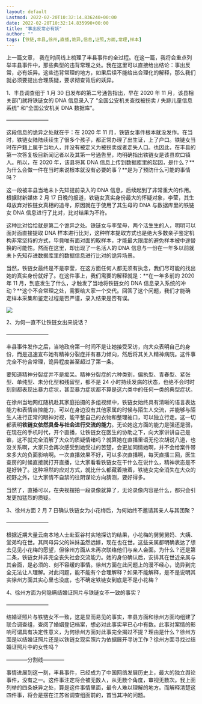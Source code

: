 ```yaml
---
layout: default
Lastmod: 2022-02-20T10:32:14.836240+00:00
date: 2022-02-20T10:32:14.835990+00:00
title: "事出反常必有妖"
author: ""
tags: [铁链,丰县,徐州,直播,诡异,信息,证照,方面,常理,样本]
---
```


上一篇文章， 我在时间线上梳理了丰县事件的全过程。在这一篇，我将会重点列举丰县事件中，那些典型的违背常理之处。我在这里可以直接给出结论：事出反常，必有妖异。这些违背常理的地方，如果后续不能给出合理化的解释，那么我们就必须要提出合理质疑，要求彻查背后的妖异。  

1、丰县调查组于 1 月 30 日发布的第二号通告指出，早在 2020 年 11 月，该县相关部门就将铁链女的 DNA 信息录入了 “全国公安机关查找被拐卖 / 失踪儿童信息系统” 和“全国公安机关 DNA 数据库”。

————————  

这段信息的诡异之处就在于：在 2020 年 11 月，铁链女事件根本就没发作。在当时，铁链女陆陆续续生了很多个孩子，都正常办理了出生证，上了户口。铁链女当时在户籍上属于当地人，并没有被定义为被拐卖或者走失人口。也因此，在丰县的第一次答复极目新闻记者以及其第一号通告里，均明确指出铁链女是该县欢口镇人。所以，在 2020 年，该县将其 DNA 信息上传到数据库里的起因，是什么？**为什么会做一件在当时来说根本就没有必要的事？**是为了预防什么可能的事情吗？

这一段被丰县当地未卜先知提前录入的 DNA 信息，后续起到了非常重大的作用。根据财新媒体 2 月 17 日晚的报道，铁链女真实身份最大的怀疑对象，李莹，其生母放弃对铁链女真相的追寻，原因就在于使用了其生母的 DNA 与数据库里的铁链女 DNA 信息进行了比对，比对结果为不符。

这种比对恰恰就是第二个诡异之处。铁链女与李莹母，两个活生生的人，明明可以面对面直接提取 DNA 样本进行比对，这种样本提取方式也是绝大多数亲子鉴定机构非常坚持的方式，毕竟唯有面对面的取样本，才能最大限度的避免样本被中途替换的可能性。然而在这里，却出现了一名活人的 DNA 信息与一份在一年多以前就未卜先知存进数据库里的数据信息进行比对的诡异场景。

当然，铁链女最终是不是李莹，在这方面任何人都无须有执念，我们尽可能的找出她的真实身份就好了。在这件事上，我们需要的解释就是：**在一年多前的 2020 年 11 月，到底发生了什么，才触发了当地将铁链女的 DNA 信息录入系统的冲动？**这个不合常理之处，需要给大家一个交代。回答了这个问题，我们才能确定样本采集和鉴定过程是否严谨，录入结果是否有误。

![](https://images.weserv.nl/?url=https%3A//mmbiz.qpic.cn/mmbiz_png/SP6KdJTF1n1NialP0bFFw0GQpKJKy6CsNj1vdD9MsotwrrdyiaFx0hZgK9qJEa50GGpQyZ92pRsqGXZiaSFEJ44xA/640%3Fwx_fmt%3Dpng)

2、为何一直不让铁链女出来说话？

————————

丰县事件发作之后，当地政府第一时间不是让她接受采访，向大众表明自己的身份，而是迅速宣布她有精神分裂症并有暴力倾向，然后将其关入精神病院。这件事完全不符合常理，诡异程度甚至超过了第一条。

要知道精神分裂症并不是痴呆。精神分裂症的六种类别，偏执型、青春型、紧张型、单纯型、未分化型和残留型，都不是 24 小时持续发病的状态，也绝不会时时刻刻都表现出暴力症状，甚至暴力症状都不算是这六类中的任何一类的典型症状。

在徐州当地网红随机赴其家庭拍摄的多组视频中，铁链女始终具有清晰的语言表达能力和表情自控能力，可以在身边没有其他家属的时候与陌生人交流，并能够与陌生人进行正常的眼神对视，能平整自己的衣物和整理袖口，可以独立行走。这一切都表明**铁链女依然具备与社会进行交流的能力**。无论她这方面的能力是强还是弱，在现在的手机时代，开个直播，让铁链女在医生的协助之下，向大家讲讲自己是谁，这不就完全消解了大众的质疑情绪吗？就算她在直播里语无伦次胡说八道，也没关系啊，大家只会再次感受到她受过的苦楚，会更加同情她啊，并不会给案件带来多大的负面影响啊。一次直播效果不好，可以多次直播啊，每天直播三回，医生查房的时候直接就打开直播，让大家看看铁链女在干什么在说什么，精神状态是不是好转了。这种坦然的应对方式，就比什么都藏着掖着，铁链女完全消失在大众的视野之外，让大家情不自禁的往阴谋论方向猜测，要好得多。

当然了，直播可以，在央视摆拍一段录像就算了，无论录像内容是什么，都只会引发更加猛烈的质疑。

3、徐州方面 2 月 7 日确认铁链女为小花梅后，为何始终不邀请其亲人与其团聚？  

————————  

根据近期大量云南本地人士赴亚谷村实地探访的结果，小花梅的舅舅舅妈、大姨、堂弟均在世。其同母异父的妹妹虽然远嫁，现在也在世。这些亲属都明确表达了想去见见小花梅的愿望，但徐州方面从未再次联络他们与亲人会面。为什么？还是第二条，铁链女并非完全丧失社会交流能力。她的身份确认后，安排其在世近亲属与其会面，是必须的、刻不容缓的事情。徐州方面在此问题上的漫不经心，诡异到完全无法让人理解。对此问题，能不能有个合理解释？如果不能解释，是不是说明其实徐州方面其实心里也没底，也不确定铁链女到底是不是小花梅？  

4、徐州方面为何隐瞒结婚证照片与铁链女不一致的事实？

————————

结婚证照片与铁链女不一致，这是显而易见的事实，丰县方面和徐州方面均组建了联合调查组，查阅了婚姻登记档案，想必对此事实早已心中有数。此事对案情的影响可谓具有决定性意义，为何徐州方面对此事完全揭过不提？理由是什么？徐州方面是以结婚证照片还是以铁链女现实照片为依据展开寻访工作？徐州方面寻找过结婚证照片中的女性吗？  

————分割线————  

事情进展到这一刻，丰县事件，已经成为了中国网络发展历史上，最大的独立舆论事件，没有之一。这件事注定将会被无数人，从无数个角度，审视无数次。我上面列举的四条妖异之处，算是这件事情里面，最令人难以理解的地方。而解释清楚这四件事，将会是摆在江苏省调查组面前的，首当其冲的问题。

